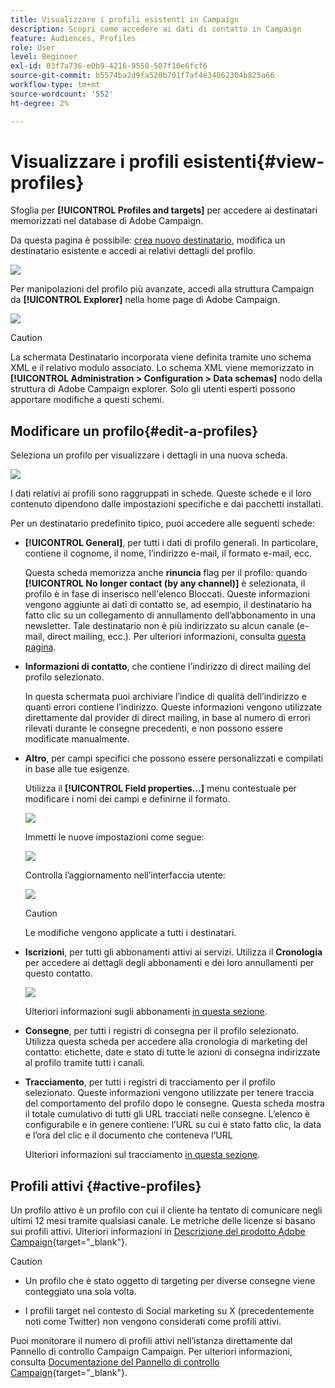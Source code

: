 ```yaml
---
title: Visualizzare i profili esistenti in Campaign
description: Scopri come accedere ai dati di contatto in Campaign
feature: Audiences, Profiles
role: User
level: Beginner
exl-id: 03f7a736-e0b9-4216-9550-507f10e6fcf6
source-git-commit: b5574ba2d9fa520b701f7af4e34862304b825a66
workflow-type: tm+mt
source-wordcount: '552'
ht-degree: 2%

---
```


# Visualizzare i profili esistenti{#view-profiles}

Sfoglia per **[!UICONTROL Profiles and targets]** per accedere ai destinatari memorizzati nel database di Adobe Campaign.

Da questa pagina è possibile: [crea nuovo destinatario](create-profiles.md), modifica un destinatario esistente e accedi ai relativi dettagli del profilo.

![](assets/profiles-and-targets.png)

Per manipolazioni del profilo più avanzate, accedi alla struttura Campaign da **[!UICONTROL Explorer]** nella home page di Adobe Campaign.

![](assets/recipients-in-explorer.png)


>[!CAUTION]
>
>La schermata Destinatario incorporata viene definita tramite uno schema XML e il relativo modulo associato. Lo schema XML viene memorizzato in **[!UICONTROL Administration > Configuration > Data schemas]** nodo della struttura di Adobe Campaign explorer. Solo gli utenti esperti possono apportare modifiche a questi schemi.
>

## Modificare un profilo{#edit-a-profiles}

Seleziona un profilo per visualizzare i dettagli in una nuova scheda.

![](assets/edit-a-profile.png)

I dati relativi ai profili sono raggruppati in schede. Queste schede e il loro contenuto dipendono dalle impostazioni specifiche e dai pacchetti installati.

Per un destinatario predefinito tipico, puoi accedere alle seguenti schede:

* **[!UICONTROL General]**, per tutti i dati di profilo generali. In particolare, contiene il cognome, il nome, l’indirizzo e-mail, il formato e-mail, ecc.

  Questa scheda memorizza anche **rinuncia** flag per il profilo: quando **[!UICONTROL No longer contact (by any channel)]** è selezionata, il profilo è in fase di inserisco nell&#39;elenco Bloccati. Queste informazioni vengono aggiunte ai dati di contatto se, ad esempio, il destinatario ha fatto clic su un collegamento di annullamento dell’abbonamento in una newsletter. Tale destinatario non è più indirizzato su alcun canale (e-mail, direct mailing, ecc.). Per ulteriori informazioni, consulta [questa pagina](../send/quarantines.md).

* **Informazioni di contatto**, che contiene l’indirizzo di direct mailing del profilo selezionato.

  In questa schermata puoi archiviare l’indice di qualità dell’indirizzo e quanti errori contiene l’indirizzo. Queste informazioni vengono utilizzate direttamente dal provider di direct mailing, in base al numero di errori rilevati durante le consegne precedenti, e non possono essere modificate manualmente.

* **Altro**, per campi specifici che possono essere personalizzati e compilati in base alle tue esigenze.

  Utilizza il **[!UICONTROL Field properties…]** menu contestuale per modificare i nomi dei campi e definirne il formato.

  ![](assets/other-tab-field-properties.png)

  Immetti le nuove impostazioni come segue:

  ![](assets/change-field-properties.png)

  Controlla l’aggiornamento nell’interfaccia utente:

  ![](assets/other-tab-updated.png)


  >[!CAUTION]
  >Le modifiche vengono applicate a tutti i destinatari.
  >


* **Iscrizioni**, per tutti gli abbonamenti attivi ai servizi. Utilizza il **Cronologia** per accedere ai dettagli degli abbonamenti e dei loro annullamenti per questo contatto.

  ![](assets/subscription-tab.png)

  Ulteriori informazioni sugli abbonamenti [in questa sezione](../start/subscriptions.md).

* **Consegne**, per tutti i registri di consegna per il profilo selezionato. Utilizza questa scheda per accedere alla cronologia di marketing del contatto: etichette, date e stato di tutte le azioni di consegna indirizzate al profilo tramite tutti i canali.


* **Tracciamento**, per tutti i registri di tracciamento per il profilo selezionato. Queste informazioni vengono utilizzate per tenere traccia del comportamento del profilo dopo le consegne. Questa scheda mostra il totale cumulativo di tutti gli URL tracciati nelle consegne. L’elenco è configurabile e in genere contiene: l’URL su cui è stato fatto clic, la data e l’ora del clic e il documento che conteneva l’URL

  Ulteriori informazioni sul tracciamento [in questa sezione](../start/tracking.md).


## Profili attivi {#active-profiles}

Un profilo attivo è un profilo con cui il cliente ha tentato di comunicare negli ultimi 12 mesi tramite qualsiasi canale. Le metriche delle licenze si basano sui profili attivi. Ulteriori informazioni in [Descrizione del prodotto Adobe Campaign](https://helpx.adobe.com/it/legal/product-descriptions/adobe-campaign-managed-cloud-services.html){target="_blank"}.

>[!CAUTION]
>
>* Un profilo che è stato oggetto di targeting per diverse consegne viene conteggiato una sola volta.
>
>* I profili target nel contesto di Social marketing su X (precedentemente noti come Twitter) non vengono considerati come profili attivi.

Puoi monitorare il numero di profili attivi nell’istanza direttamente dal Pannello di controllo Campaign Campaign. Per ulteriori informazioni, consulta [Documentazione del Pannello di controllo Campaign](https://experienceleague.adobe.com/docs/control-panel/using/performance-monitoring/active-profiles-monitoring.html){target="_blank"}.
